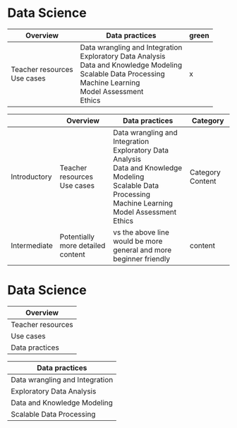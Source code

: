 # Data Science

| Overview | Data practices | green |
| - | - | - |
| Teacher resources  <br /> Use cases  |  Data wrangling and Integration <br /> Exploratory Data Analysis <br /> Data and Knowledge Modeling <br /> Scalable Data Processing  <br /> Machine Learning  <br /> Model Assessment  <br /> Ethics  | x |

| | Overview | Data practices | Category |
| - | - | - | - |
| Introductory| Teacher resources  <br /> Use cases  |  Data wrangling and Integration <br /> Exploratory Data Analysis <br /> Data and Knowledge Modeling <br /> Scalable Data Processing  <br /> Machine Learning  <br /> Model Assessment  <br /> Ethics  | Category Content |
| Intermediate | Potentially more detailed content | vs the above line would be more general and more beginner friendly | content |

# Data Science

| Overview | 
| - |
| Teacher resources | 
| Use cases  | 
| Data practices |

| Data practices | 
| - |
| Data wrangling and Integration | 
| Exploratory Data Analysis  | 
| Data and Knowledge Modeling|
| Scalable Data Processing |
